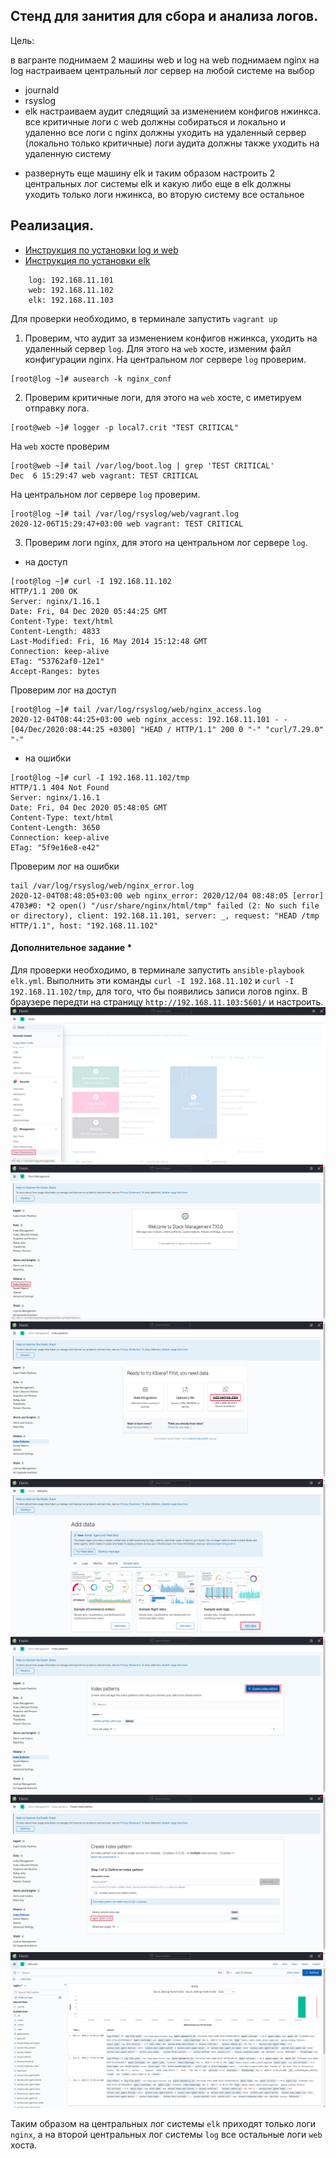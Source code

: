 ## Стенд для занития для сбора и анализа логов.

Цель:

в вагранте поднимаем 2 машины web и log
на web поднимаем nginx
на log настраиваем центральный лог сервер на любой системе на выбор
- journald
- rsyslog
- elk
настраиваем аудит следящий за изменением конфигов нжинкса.
все критичные логи с web должны собираться и локально и удаленно
все логи с nginx должны уходить на удаленный сервер (локально только критичные)
логи аудита должны также уходить на удаленную систему


* развернуть еще машину elk
и таким образом настроить 2 центральных лог системы elk и какую либо еще
в elk должны уходить только логи нжинкса, во вторую систему все остальное

## Реализация.

- [Инструкция по установки log и web ](./INSTALL.md)
- [Инструкция по установки elk ](./INSTALL_ELK.md)

```
	log: 192.168.11.101
	web: 192.168.11.102
	elk: 192.168.11.103
```

Для проверки необходимо, в терминале запустить `vagrant up`

1. Проверим, что аудит за изменением конфигов нжинкса, уходить на удаленный сервер `log`. Для этого на `web` хосте, изменим файл конфигурации nginx.
На центральном лог сервере `log` проверим.

```
[root@log ~]# ausearch -k nginx_conf
```

2. Проверим критичные логи, для этого на `web` хосте, с иметируем отправку лога.
```
[root@web ~]# logger -p local7.crit "TEST CRITICAL"
```
На `web` хосте проверим
```
[root@web ~]# tail /var/log/boot.log | grep 'TEST CRITICAL'
Dec  6 15:29:47 web vagrant: TEST CRITICAL
```
На центральном лог сервере `log` проверим.
```
[root@log ~]# tail /var/log/rsyslog/web/vagrant.log
2020-12-06T15:29:47+03:00 web vagrant: TEST CRITICAL
```

3. Проверим логи nginx, для этого на центральном лог сервере `log`.
- на доступ 
```
[root@log ~]# curl -I 192.168.11.102
HTTP/1.1 200 OK
Server: nginx/1.16.1
Date: Fri, 04 Dec 2020 05:44:25 GMT
Content-Type: text/html
Content-Length: 4833
Last-Modified: Fri, 16 May 2014 15:12:48 GMT
Connection: keep-alive
ETag: "53762af0-12e1"
Accept-Ranges: bytes
```
Проверим лог на доступ
```
[root@log ~]# tail /var/log/rsyslog/web/nginx_access.log
2020-12-04T08:44:25+03:00 web nginx_access: 192.168.11.101 - - [04/Dec/2020:08:44:25 +0300] "HEAD / HTTP/1.1" 200 0 "-" "curl/7.29.0" "-"

```
- на ошибки
```
[root@log ~]# curl -I 192.168.11.102/tmp
HTTP/1.1 404 Not Found
Server: nginx/1.16.1
Date: Fri, 04 Dec 2020 05:48:05 GMT
Content-Type: text/html
Content-Length: 3650
Connection: keep-alive
ETag: "5f9e16e8-e42"

```
Проверим лог на ошибки
```
tail /var/log/rsyslog/web/nginx_error.log
2020-12-04T08:48:05+03:00 web nginx_error: 2020/12/04 08:48:05 [error] 4703#0: *2 open() "/usr/share/nginx/html/tmp" failed (2: No such file or directory), client: 192.168.11.101, server: _, request: "HEAD /tmp HTTP/1.1", host: "192.168.11.102"

```
#### Дополнительное задание *
Для проверки необходимо, в терминале запустить `ansible-playbook elk.yml`. Выполнить эти команды `curl -I 192.168.11.102` и `curl -I 192.168.11.102/tmp`, для того, что бы появились записи логов nginx. В браузере передти на страницу `http://192.168.11.103:5601/` и настроить.
![](screenshots/1.jpg)
![](screenshots/2.jpg)
![](screenshots/3.jpg)
![](screenshots/4.jpg)
![](screenshots/5.jpg)
![](screenshots/6.jpg)
![](screenshots/7.jpg)

Таким образом на центральных лог системы `elk` приходят только логи `nginx`, а на второй центральных лог системы `log` все остальные логи `web` хоста.
